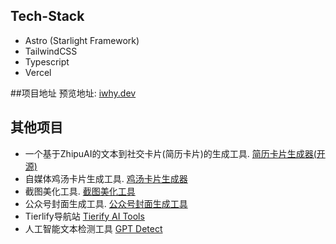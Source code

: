 
## Tech-Stack
  - Astro (Starlight Framework)
  - TailwindCSS
  - Typescript
  - Vercel

##项目地址
预览地址: [iwhy.dev](博客)


## 其他项目
- 一个基于ZhipuAI的文本到社交卡片(简历卡片)的生成工具. [简历卡片生成器(开源)](https://introcard.iwhy.dev)
- 自媒体鸡汤卡片生成工具. [鸡汤卡片生成器](https://retro.iwhy.dev/)
- 截图美化工具. [截图美化工具](https://pretty-snap.iwhy.dev/)
- 公众号封面生成工具. [公众号封面生成工具](https://cover.iwhy.dev/)
- Tierlify导航站 [Tierify AI Tools](https://tierlify.com)
- 人工智能文本检测工具 [GPT Detect](https://gptdetect.ai/)

